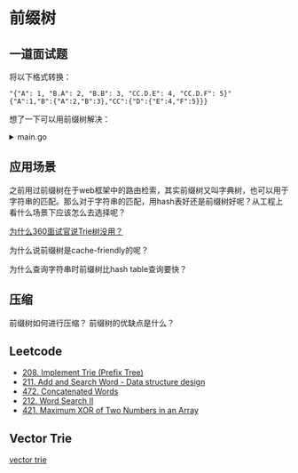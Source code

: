 # 前缀树

## 一道面试题

将以下格式转换：

```
"{"A": 1, "B.A": 2, "B.B": 3, "CC.D.E": 4, "CC.D.F": 5}"
{"A":1,"B":{"A":2,"B":3},"CC":{"D":{"E":4,"F":5}}}
```

想了一下可以用前缀树解决：

<details><summary>main.go</summary>
<p>

```go
package main

import (
  "strconv"
  "fmt"
)

type node struct {
	children []*node
	data     int
	value    string
}

func (n *node) addChild(value string) *node {
	var child = n.search(value)
	if child == nil {
		child = &node{
			children: make([]*node, 0),
			value:    value,
		}
		n.children = append(n.children, child)
	}
	return child
}

func (n *node) search(value string) *node {
	for _, child := range n.children {
		if child.value == value {
			return child
		}
	}
	return nil
}

func (n *node) addPath(paths []string, data int) {
	child := n
	for i := 0; i < len(paths); i++ {
		child = child.addChild(paths[i])
	}
	child.data = data
}

func wrap(value string) string { return "'" + value + "'" }

func (n *node) flatten() string {
	res := ""

	if len(n.children) > 0 {
		r := ""
		if n.value != "" {
			r = wrap(n.value) + ":" + "{"
		} else {
			r = "{"
		}
		for _, child := range n.children {
			r += child.flatten() + ","
		}
		res += r[:len(r)-1] + "},"
	} else {
		res += wrap(n.value) + ":" + strconv.Itoa(n.data) + ","
	}

	return res[:len(res)-1]
}

func main(t *testing.T) {

	var strMap = map[string]int{
		"A": 1, "B.A": 2, "B.B": 3, "CC.D.E": 4, "CC.D.F": 5,
	}

	var trie = node{
		value:    "",
		children: make([]*node, 0),
	}

	for k, m := range strMap {
		trie.addPath(strings.Split(khttps://www.zhihu.com/question/27168319, "."), m)
	}

	fmt.Println(trie.flatten())
}
```
</p>
</details>

## 应用场景

之前用过前缀树在于web框架中的路由检索，其实前缀树又叫字典树，也可以用于字符串的匹配。那么对于字符串的匹配，用hash表好还是前缀树好呢？从工程上看什么场景下应该怎么去选择呢？

[为什么360面试官说Trie树没用？](https://www.zhihu.com/question/27168319)

为什么说前缀树是cache-friendly的呢？

为什么查询字符串时前缀树比hash table查询要快？

## 压缩

前缀树如何进行压缩？
前缀树的优缺点是什么？

## Leetcode

- [208. Implement Trie (Prefix Tree)](https://leetcode.com/problems/implement-trie-prefix-tree/#/description)
- [211. Add and Search Word - Data structure design](https://leetcode.com/submissions/detail/98755427/)
- [472. Concatenated Words](https://leetcode.com/problems/concatenated-words/#/description)
- [212. Word Search II](https://leetcode.com/problems/word-search-ii/#/description)
- [421. Maximum XOR of Two Numbers in an Array](https://leetcode.com/problems/maximum-xor-of-two-numbers-in-an-array/#/description)

## Vector Trie

[vector trie](https://github.com/chenhg5/CS-Interview/blob/master/dsa/immutable.md)
